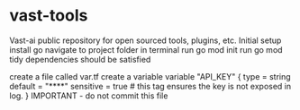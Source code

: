 # vast-tools
Vast-ai public repository for open sourced tools, plugins, etc.
Initial setup
install go
navigate to project folder in terminal
run go mod init
run go mod tidy
dependencies should be satisfied

create a file called var.tf
create a variable
variable "API_KEY" {
  type = string
  default = "****"
  sensitive = true # this tag ensures the key is not exposed in log.
} 
IMPORTANT - do not commit this file
